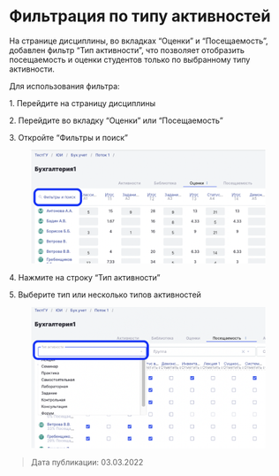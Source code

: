 # Фильтрация по типу активностей

На странице дисциплины, во вкладках “Оценки” и “Посещаемость”, добавлен  фильтр “Тип активности”, что позволяет отобразить посещаемость и оценки студентов только по выбранному  типу активности.



Для использования фильтра:

1\. Перейдите на страницу дисциплины

2\. Перейдите во вкладку “Оценки” или “Посещаемость”

3\. Откройте “Фильтры и поиск”

<figure><img src="../../.gitbook/assets/image (578).png" alt=""><figcaption></figcaption></figure>



4\. Нажмите на строку “Тип активности”

5\. Выберите тип или несколько типов активностей

<figure><img src="../../.gitbook/assets/image (413).png" alt=""><figcaption></figcaption></figure>

> &#x20;Дата публикации: 03.03.2022
